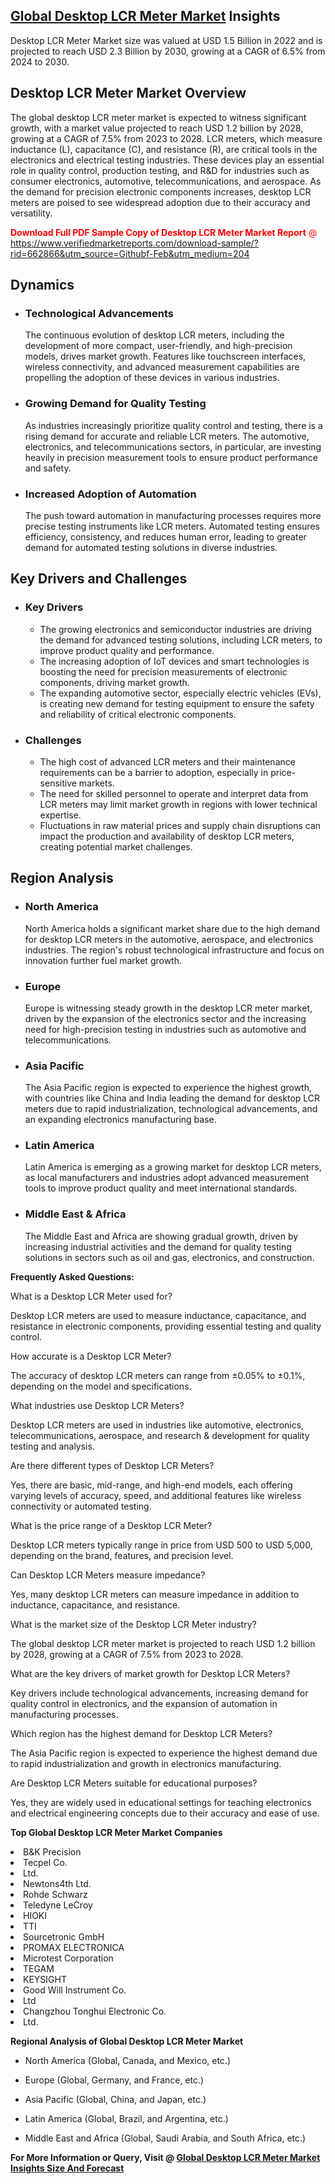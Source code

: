 <h2><a href="https://www.verifiedmarketreports.com/download-sample/?rid=662866&amp;utm_source=Githubf&amp;utm_medium=204" target="_blank">Global Desktop LCR Meter Market</a> Insights</h2><p>Desktop LCR Meter Market size was valued at USD 1.5 Billion in 2022 and is projected to reach USD 2.3 Billion by 2030, growing at a CAGR of 6.5% from 2024 to 2030.</p><p> <h2>Desktop LCR Meter Market Overview</h2> <p>The global desktop LCR meter market is expected to witness significant growth, with a market value projected to reach USD 1.2 billion by 2028, growing at a CAGR of 7.5% from 2023 to 2028. LCR meters, which measure inductance (L), capacitance (C), and resistance (R), are critical tools in the electronics and electrical testing industries. These devices play an essential role in quality control, production testing, and R&D for industries such as consumer electronics, automotive, telecommunications, and aerospace. As the demand for precision electronic components increases, desktop LCR meters are poised to see widespread adoption due to their accuracy and versatility.</p> <p><p><span class=""><span style="color: #ff0000;"><strong>Download Full PDF Sample Copy of Desktop LCR Meter Market Report</strong> @ </span><a href="https://www.verifiedmarketreports.com/download-sample/?rid=662866&amp;utm_source=Githubf-Feb&amp;utm_medium=204" target="_blank">https://www.verifiedmarketreports.com/download-sample/?rid=662866&amp;utm_source=Githubf-Feb&amp;utm_medium=204</a></span></p></p> <h2>Dynamics</h2> <ul> <li><h3>Technological Advancements</h3> The continuous evolution of desktop LCR meters, including the development of more compact, user-friendly, and high-precision models, drives market growth. Features like touchscreen interfaces, wireless connectivity, and advanced measurement capabilities are propelling the adoption of these devices in various industries.</li> <li><h3>Growing Demand for Quality Testing</h3> As industries increasingly prioritize quality control and testing, there is a rising demand for accurate and reliable LCR meters. The automotive, electronics, and telecommunications sectors, in particular, are investing heavily in precision measurement tools to ensure product performance and safety.</li> <li><h3>Increased Adoption of Automation</h3> The push toward automation in manufacturing processes requires more precise testing instruments like LCR meters. Automated testing ensures efficiency, consistency, and reduces human error, leading to greater demand for automated testing solutions in diverse industries.</li> </ul> <h2>Key Drivers and Challenges</h2> <ul> <li><h3>Key Drivers</h3> <ul> <li>The growing electronics and semiconductor industries are driving the demand for advanced testing solutions, including LCR meters, to improve product quality and performance.</li> <li>The increasing adoption of IoT devices and smart technologies is boosting the need for precision measurements of electronic components, driving market growth.</li> <li>The expanding automotive sector, especially electric vehicles (EVs), is creating new demand for testing equipment to ensure the safety and reliability of critical electronic components.</li> </ul> </li> <li><h3>Challenges</h3> <ul> <li>The high cost of advanced LCR meters and their maintenance requirements can be a barrier to adoption, especially in price-sensitive markets.</li> <li>The need for skilled personnel to operate and interpret data from LCR meters may limit market growth in regions with lower technical expertise.</li> <li>Fluctuations in raw material prices and supply chain disruptions can impact the production and availability of desktop LCR meters, creating potential market challenges.</li> </ul> </li> </ul> <h2>Region Analysis</h2> <ul> <li><h3>North America</h3> North America holds a significant market share due to the high demand for desktop LCR meters in the automotive, aerospace, and electronics industries. The region's robust technological infrastructure and focus on innovation further fuel market growth.</li> <li><h3>Europe</h3> Europe is witnessing steady growth in the desktop LCR meter market, driven by the expansion of the electronics sector and the increasing need for high-precision testing in industries such as automotive and telecommunications.</li> <li><h3>Asia Pacific</h3> The Asia Pacific region is expected to experience the highest growth, with countries like China and India leading the demand for desktop LCR meters due to rapid industrialization, technological advancements, and an expanding electronics manufacturing base.</li> <li><h3>Latin America</h3> Latin America is emerging as a growing market for desktop LCR meters, as local manufacturers and industries adopt advanced measurement tools to improve product quality and meet international standards.</li> <li><h3>Middle East & Africa</h3> The Middle East and Africa are showing gradual growth, driven by increasing industrial activities and the demand for quality testing solutions in sectors such as oil and gas, electronics, and construction.</li> </ul> <p><b>Frequently Asked Questions:</b></p> <p>What is a Desktop LCR Meter used for?</p> <p>Desktop LCR meters are used to measure inductance, capacitance, and resistance in electronic components, providing essential testing and quality control.</p> <p>How accurate is a Desktop LCR Meter?</p> <p>The accuracy of desktop LCR meters can range from ±0.05% to ±0.1%, depending on the model and specifications.</p> <p>What industries use Desktop LCR Meters?</p> <p>Desktop LCR meters are used in industries like automotive, electronics, telecommunications, aerospace, and research & development for quality testing and analysis.</p> <p>Are there different types of Desktop LCR Meters?</p> <p>Yes, there are basic, mid-range, and high-end models, each offering varying levels of accuracy, speed, and additional features like wireless connectivity or automated testing.</p> <p>What is the price range of a Desktop LCR Meter?</p> <p>Desktop LCR meters typically range in price from USD 500 to USD 5,000, depending on the brand, features, and precision level.</p> <p>Can Desktop LCR Meters measure impedance?</p> <p>Yes, many desktop LCR meters can measure impedance in addition to inductance, capacitance, and resistance.</p> <p>What is the market size of the Desktop LCR Meter industry?</p> <p>The global desktop LCR meter market is projected to reach USD 1.2 billion by 2028, growing at a CAGR of 7.5% from 2023 to 2028.</p> <p>What are the key drivers of market growth for Desktop LCR Meters?</p> <p>Key drivers include technological advancements, increasing demand for quality control in electronics, and the expansion of automation in manufacturing processes.</p> <p>Which region has the highest demand for Desktop LCR Meters?</p> <p>The Asia Pacific region is expected to experience the highest demand due to rapid industrialization and growth in electronics manufacturing.</p> <p>Are Desktop LCR Meters suitable for educational purposes?</p> <p>Yes, they are widely used in educational settings for teaching electronics and electrical engineering concepts due to their accuracy and ease of use.</p> </p><p><strong>Top Global Desktop LCR Meter Market Companies</strong></p><div data-test-id=""><p><li>B&K Precision</li><li> Tecpel Co.</li><li> Ltd.</li><li> Newtons4th Ltd.</li><li> Rohde Schwarz</li><li> Teledyne LeCroy</li><li> HIOKI</li><li> TTI</li><li> Sourcetronic GmbH</li><li> PROMAX ELECTRONICA</li><li> Microtest Corporation</li><li> TEGAM</li><li> KEYSIGHT</li><li> Good Will Instrument Co.</li><li> Ltd</li><li> Changzhou Tonghui Electronic Co.</li><li> Ltd.</li></p><div><strong>Regional Analysis of&nbsp;Global Desktop LCR Meter Market</strong></div><ul><li dir="ltr"><p dir="ltr">North America&nbsp;(Global, Canada, and Mexico, etc.)</p></li><li dir="ltr"><p dir="ltr">Europe (Global, Germany, and France, etc.)</p></li><li dir="ltr"><p dir="ltr">Asia Pacific&nbsp;(Global, China, and Japan, etc.)</p></li><li dir="ltr"><p dir="ltr">Latin America&nbsp;(Global, Brazil, and Argentina, etc.)</p></li><li dir="ltr">Middle East and Africa&nbsp;(Global, Saudi Arabia, and South Africa, etc.)</li></ul><p><strong>For More Information or Query, Visit @&nbsp;</strong><strong><a href="https://www.verifiedmarketreports.com/product/desktop-lcr-meter-market/?utm_source=Githubf&amp;utm_medium=204" target="_blank">Global Desktop LCR Meter Market Insights Size And Forecast</a></strong></p></div>
